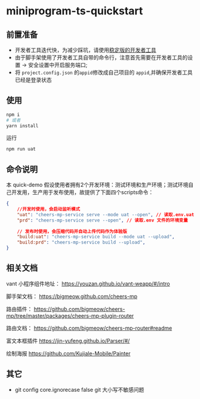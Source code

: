 # miniprogram-ts-quickstart

## 前置准备
- 开发者工具迭代快，为减少踩坑，请使用[稳定版的开发者工具](https://developers.weixin.qq.com/miniprogram/dev/devtools/stable.html)
- 由于脚手架使用了开发者工具自带的命令行，注意首先需要在开发者工具的设置 -> 安全设置中开启服务端口;
- 将 `project.config.json` 的`appid`修改成自己项目的 `appid`,并确保开发者工具已经是登录状态

## 使用

```bash
npm i
# 或者
yarn install
```

运行

```bash
npm run uat
```
## 命令说明
本 quick-demo 假设使用者拥有2个开发环境：测试环境和生产环境；测试环境自己开发用，生产用于发布使用，故提供了下面四个scripts命令：
```json
{
    //开发时使用，会启动监听模式
    "uat": "cheers-mp-service serve --mode uat --open", // 读取.env.uat文件的环境变量
    "prd": "cheers-mp-service serve --open", // 读取.env 文件的环境变量
    
    // 发布时使用，会压缩代码并自动上传代码作为体验版
    "build:uat": "cheers-mp-service build --mode uat --upload",
    "build:prd": "cheers-mp-service build --upload",
}

```


## 相关文档

vant 小程序组件地址： https://youzan.github.io/vant-weapp/#/intro

脚手架文档： https://bigmeow.github.com/cheers-mp

路由插件： https://github.com/bigmeow/cheers-mp/tree/master/packages/cheers-mp-plugin-router

路由文档： https://github.com/bigmeow/cheers-mp-router#readme

富文本框插件 https://jin-yufeng.github.io/Parser/#/

绘制海报 https://github.com/Kujiale-Mobile/Painter

## 其它

-   git config core.ignorecase false git 大小写不敏感问题
